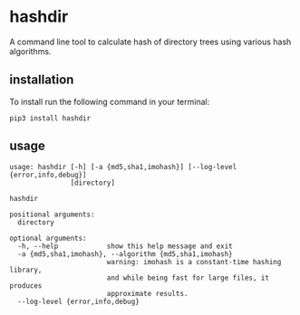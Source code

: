 # hashdir

A command line tool to calculate hash of directory trees using various hash algorithms.

## installation

To install run the following command in your terminal:

```pip3 install hashdir```

## usage

```text
usage: hashdir [-h] [-a {md5,sha1,imohash}] [--log-level {error,info,debug}]
               [directory]

hashdir

positional arguments:
  directory

optional arguments:
  -h, --help            show this help message and exit
  -a {md5,sha1,imohash}, --algorithm {md5,sha1,imohash}
                        warning: imohash is a constant-time hashing library,
                        and while being fast for large files, it produces
                        approximate results.
  --log-level {error,info,debug}
```
